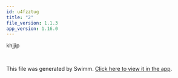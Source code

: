 ```yaml
---
id: u4fzztug
title: "2"
file_version: 1.1.3
app_version: 1.16.0
---
```


khjjip

<br/>

This file was generated by Swimm. [Click here to view it in the app](https://swimm-web-app.web.app/repos/Z2l0aHViJTNBJTNBZWNvbW0lM0ElM0Ftb3NoaWtzd2ltbQ==/docs/u4fzztug).
